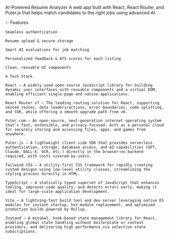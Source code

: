 AI-Powered Resume Analyzer
A web app built with React, React Router, and Puter.js that helps match candidates to the right jobs using advanced AI.

✨ Features

    Seamless authentication

    Resume upload & secure storage

    Smart AI evaluations for job matching

    Personalized feedback & ATS scores for each listing

    Clean, reusable UI components

    ⚙️ Tech Stack

    React — A widely used open-source JavaScript library for building dynamic user interfaces with reusable components and a virtual DOM, enabling efficient single-page and native applications.

    React Router v7 — The leading routing solution for React, supporting nested routes, data loaders/actions, error boundaries, code splitting, and SSR, while offering a smooth upgrade path from v6.

    Puter.com — An open-source, next-generation internet operating system that’s fast, extensible, and privacy-focused. Acts as a personal cloud for securely storing and accessing files, apps, and games from anywhere.

    Puter.js — A lightweight client-side SDK that provides serverless authentication, storage, database access, and AI capabilities (GPT, Claude, DALL·E, OCR, etc.) directly in the browser—no backend required, with costs covered by users.

    Tailwind CSS — A utility-first CSS framework for rapidly creating custom designs using low-level utility classes, streamlining the styling process directly in HTML.

    TypeScript — A statically typed superset of JavaScript that enhances tooling, improves code quality, and detects errors early, making it ideal for large-scale application development.

    Vite — A lightning-fast build tool and dev server leveraging native ES modules for instant startup, hot-module replacement, and optimized production builds powered by Rollup.

    Zustand — A minimal, hook-based state management library for React, enabling global state handling without boilerplate or context providers, and delivering high performance via selective state subscriptions.
